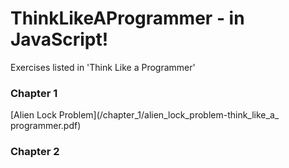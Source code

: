 # ThinkLikeAProgrammer - in JavaScript! 
 Exercises listed in 'Think Like a Programmer' 

### Chapter 1 
[Alien Lock Problem](/chapter_1/alien_lock_problem-think_like_a_ programmer.pdf)



### Chapter 2
<!-- ### Chapter 3 
### Chapter 4 
### Chapter 5 
### Chapter 6 
### Chapter 7 -->
